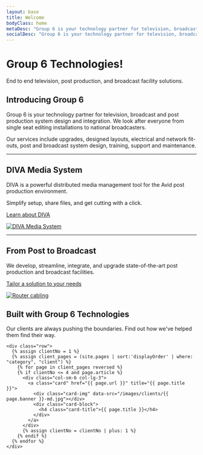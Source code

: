 ```yaml
---
layout: base
title: Welcome
bodyClass: home
metaDesc: "Group 6 is your technology partner for television, broadcast and post production system design and integration. We look after everyone from single seat editing installations to national broadcasters."
socialDesc: "Group 6 is your technology partner for television, broadcast and post production system design and integration. We look after everyone from single seat editing installations to national broadcasters."
---
```


<div class="jumbotron" itemscope itemtype="http://schema.org/Organization">
  <div class="container">
    <h1 itemprop="name">Group 6 Technologies!</h1>
    <p itemeprop="description">End to end television, post production, and broadcast facility solutions.</p>
    <div class="sprites-group6logo-small"></div>
    <div class="sprites-group6logo"></div>
  </div>
</div>

<div class="container">
  <section class="intro">
    <h1>Introducing Group 6</h1>
    <p>Group 6 is your technology partner for television, broadcast and post production system design and integration. We look after everyone from single seat editing installations to national broadcasters.</p>
    <p>Our services include upgrades, designed layouts, electrical and network fit-outs, post and broadcast system design, training, support and maintenance.</p>
  </section>

  <hr>

  <section class="diva" itemscope itemtype="http://schema.org/Product">
    <div class="row">
      <div class="col-sm-6">
        <h2 itemprop="name">DIVA Media System</h2>
        <div itemprop="description">
          <p>DIVA is a powerful distributed media management tool for the Avid post production environment.</p>
          <p>Simplify setup, share files, and get cutting with a click.</p>
        </div>
        <p class="lead">
          <a href="/diva/" itemprop="url">Learn about DIVA</a>
        </p>
      </div>
      <div class="col-sm-6">
        <a href="/diva/">
            <img src="/images/index/diva.png" alt="DIVA Media System">
        </a>
      </div>
    </div>
  </section>

  <hr>

  <section class="services">
    <div class="row">
      <div class="col-sm-6 col-sm-push-6">
        <h2>From Post to Broadcast</h2>
        <p>We develop, streamline, integrate, and upgrade state-of-the-art post production and broadcast facilities.</p>
        <p class="lead"><a href="/services/">Tailor a solution to your needs</a></p>
      </div>
      <div class="col-sm-6 col-sm-pull-6">
          <a href="/services/">
              <img src="/images/index/cables.jpg" alt="Router cabling"/>
          </a>
      </div>
    </div>
  </section>

  <section class="clients">
    <h1>Built with Group 6 Technologies</h1>
    <p>Our clients are always pushing the boundaries. Find out how we've helped them find their way.</p>

    <div class="row">
      {% assign clientNo = 1 %}
      {% assign client_pages = (site.pages | sort:'displayOrder' | where: "category", "client") %}
    	{% for page in client_pages reversed %}
        {% if clientNo <= 4 and page.article %}
          <div class="col-sm-6 col-lg-3">
            <a class="card" href="{{ page.url }}" title="{{ page.title }}">
              <div class="card-img" data-src="/images/clients/{{ page.banner }}-md.jpg"></div>
              <div class="card-block">
                <h4 class="card-title">{{ page.title }}</h4>
              </div>
            </a>
          </div>
          {% assign clientNo = clientNo | plus: 1 %}
        {% endif %}
      {% endfor %}
    </div>
  </section>

</div>
